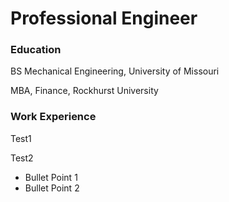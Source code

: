 # Professional Engineer
### Education
BS Mechanical Engineering, University of Missouri

MBA, Finance, Rockhurst University
### Work Experience
Test1

Test2
- Bullet Point 1
- Bullet Point 2
